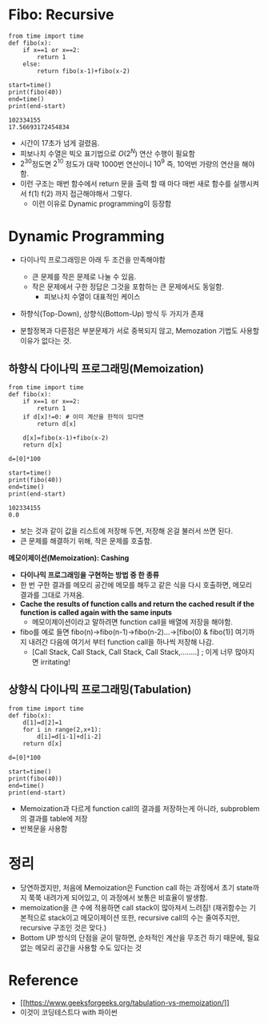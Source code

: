 # Fibo: Recursive

```
from time import time
def fibo(x):
    if x==1 or x==2:
        return 1
    else:
        return fibo(x-1)+fibo(x-2)

start=time()
print(fibo(40))
end=time()
print(end-start)
```
```
102334155
17.56693172454834
```
- 시간이 17초가 넘게 걸렸음.
- 피보나치 수열은 빅오 표기법으로 $O(2^N)$ 연산 수행이 필요함
- $2^{30}$정도면 $2^{10}$ 정도가 대략 1000번 연산이니 $10^9$ 즉, 10억번 가량의 연산을 해야함.
- 이런 구조는 매번 함수에서 return 문을 출력 할 때 마다 매번 새로 함수를 실행시켜서 f(1) f(2) 까지 접근해야해서 그렇다.
  - 이런 이유로 Dynamic programming이 등장함

# Dynamic Programming
- 다이나믹 프로그래밍은 아래 두 조건을 만족해야함
  - 큰 문제를 작은 문제로 나눌 수 있음.
  - 작은 문제에서 구한 정답은 그것을 포함하는 큰 문제에서도 동일함.
    - 피보나치 수열이 대표적인 케이스

- 하향식(Top-Down), 상향식(Bottom-Up) 방식 두 가지가 존재
- 분할정복과 다른점은 부분문제가 서로 중복되지 않고, Memozation 기법도 사용할 이유가 없다는 것.

## 하향식 다이나믹 프로그래밍(Memoization)
```
from time import time
def fibo(x):
    if x==1 or x==2:
        return 1
    if d[x]!=0: # 이미 계산을 한적이 있다면
        return d[x]

    d[x]=fibo(x-1)+fibo(x-2)
    return d[x]

d=[0]*100

start=time()
print(fibo(40))
end=time()
print(end-start)
```
```
102334155
0.0
```
- 보는 것과 같이 값을 리스트에 저장해 두면, 저장해 온걸 불러서 쓰면 된다.
- 큰 문제를 해결하기 위해, 작은 문제를 호출함.

<b>메모이제이션(Memoization): Cashing</b>

- <b>다이나믹 프로그래밍을 구현하는 방법 중 한 종류</b>
- 한 번 구한 결과를 메모리 공간에 메모를 해두고 같은 식을 다시 호출하면, 메모리 결과를 그대로 가져옴.
- <b>Cache the results of function calls and return the cached result if the function is called again with the same inputs</b>
  - 메모이제이션이라고 말하려면 function call을 배열에 저장을 해야함.
- fibo를 예로 들면 fibo(n)→fibo(n-1)→fibo(n-2)...→[fibo(0) & fibo(1)] 여기까지 내려간 다음에 여기서 부터 function call을 하나씩 저장해 나감. 
  - [Call Stack, Call Stack, Call Stack, Call Stack,........] ;  이게 너무 많아지면 irritating!


## 상향식 다이나믹 프로그래밍(Tabulation)

```
from time import time
def fibo(x):
    d[1]=d[2]=1
    for i in range(2,x+1):
        d[i]=d[i-1]+d[i-2]
    return d[x]

d=[0]*100

start=time()
print(fibo(40))
end=time()
print(end-start)
```
- Memoization과 다르게 function call의 결과를 저장하는게 아니라, subproblem의 결과를 table에 저장
- 반복문을 사용함

  
# 정리

- 당연하겠지만, 처음에 Memoization은 Function call 하는 과정에서 초기 state까지 쭉쭉 내려가게 되어있고, 이 과정에서 보통은 비효율이 발생함.
- memoization을 큰 수에 적용하면 call stack이 많아져서 느려짐! (재귀함수는 기본적으로 stack이고 메모이제이션 또한, recursive call의 수는 줄여주지만, recursive 구조인 것은 맞다.)
- Bottom UP 방식의 단점을 굳이 말하면, 순차적인 계산을 무조건 하기 때문에, 필요없는 메모리 공간을 사용할 수도 있다는 것

# Reference

- [[https://www.geeksforgeeks.org/tabulation-vs-memoization/]]
- 이것이 코딩테스트다 with 파이썬
